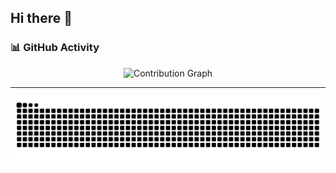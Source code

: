 ## Hi there 👋

### 📊 **GitHub Activity**
<div align="center">
  <img src="https://github-readme-activity-graph.vercel.app/graph?username=pretto0&theme=react-dark&bg_color=151515&line=00bfff&point=ffffff&color=00bfff" alt="Contribution Graph" />
</div>

---

<p align="center">
  <picture>
    <source media="(prefers-color-scheme: dark)" srcset="https://raw.githubusercontent.com/omoghaoghenemano/omoghaoghenemano/output/github-contribution-grid-snake-dark.svg">
    <source media="(prefers-color-scheme: light)" srcset="https://raw.githubusercontent.com/omoghaoghenemano/omoghaoghenemano/output/github-contribution-grid-snake.svg">
    <img alt="Contribution Snake Animation" src="https://raw.githubusercontent.com/omoghaoghenemano/omoghaoghenemano/output/github-contribution-grid-snake.svg">
  </picture>
</p>


<!--
**pretto0/pretto0** is a ✨ _special_ ✨ repository because its `README.md` (this file) appears on your GitHub profile.

Here are some ideas to get you started:

- 🔭 I’m currently working on ...
- 🌱 I’m currently learning ...
- 👯 I’m looking to collaborate on ...
- 🤔 I’m looking for help with ...
- 💬 Ask me about ...
- 📫 How to reach me: ...
- 😄 Pronouns: ...
- ⚡ Fun fact: ...
-->
